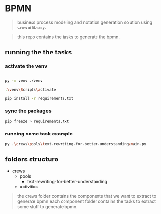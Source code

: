 # BPMN

> business process modeling and notation generation solution using crewai library.

> this repo contains the tasks to generate the bpmn.

## running the the tasks

### activate the venv

```bash

py -m venv ./venv

.\venv\Scripts\activate

pip install -r requirements.txt
```

### sync the packages

```bash
pip freeze > requirements.txt
```

### running some task example

```bash
py .\crews\pools\text-rewriting-for-better-understanding\main.py
```

## folders structure

- crews
  - pools
    - text-rewriting-for-better-understanding
  - activities

> the crews folder contains the components that we want to extract to generate bpmn each component folder contains the tasks to extract some stuff to generate bpmn.
